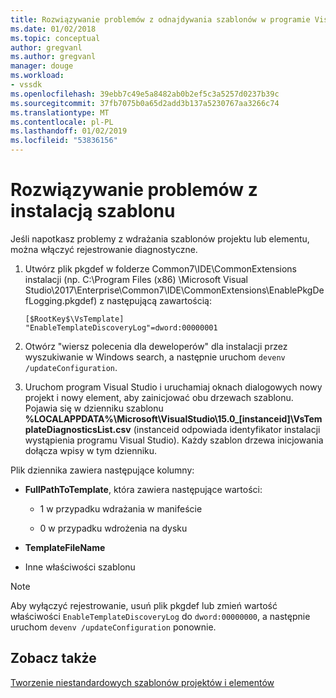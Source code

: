 ```yaml
---
title: Rozwiązywanie problemów z odnajdywania szablonów w programie Visual Studio | Dokumentacja firmy Microsoft
ms.date: 01/02/2018
ms.topic: conceptual
author: gregvanl
ms.author: gregvanl
manager: douge
ms.workload:
- vssdk
ms.openlocfilehash: 39ebb7c49e5a8482ab0b2ef5c3a5257d0237b39c
ms.sourcegitcommit: 37fb7075b0a65d2add3b137a5230767aa3266c74
ms.translationtype: MT
ms.contentlocale: pl-PL
ms.lasthandoff: 01/02/2019
ms.locfileid: "53836156"
---
```

# <a name="troubleshooting-template-installation"></a>Rozwiązywanie problemów z instalacją szablonu

Jeśli napotkasz problemy z wdrażania szablonów projektu lub elementu, można włączyć rejestrowanie diagnostyczne.

1. Utwórz plik pkgdef w folderze Common7\IDE\CommonExtensions instalacji (np. C:\Program Files (x86) \Microsoft Visual Studio\2017\Enterprise\Common7\IDE\CommonExtensions\EnablePkgDefLogging.pkgdef) z następującą zawartością:

    ```
    [$RootKey$\VsTemplate]
    "EnableTemplateDiscoveryLog"=dword:00000001
    ```

1. Otwórz "wiersz polecenia dla deweloperów" dla instalacji przez wyszukiwanie w Windows search, a następnie uruchom `devenv /updateConfiguration`.

1. Uruchom program Visual Studio i uruchamiaj oknach dialogowych nowy projekt i nowy element, aby zainicjować obu drzewach szablonu. Pojawia się w dzienniku szablonu **%LOCALAPPDATA%\Microsoft\VisualStudio\15.0_[instanceid]\VsTemplateDiagnosticsList.csv** (instanceid odpowiada identyfikator instalacji wystąpienia programu Visual Studio). Każdy szablon drzewa inicjowania dołącza wpisy w tym dzienniku.

Plik dziennika zawiera następujące kolumny:

- **FullPathToTemplate**, która zawiera następujące wartości:

    - 1 w przypadku wdrażania w manifeście

    - 0 w przypadku wdrożenia na dysku

- **TemplateFileName**

- Inne właściwości szablonu

> [!NOTE]
> Aby wyłączyć rejestrowanie, usuń plik pkgdef lub zmień wartość właściwości `EnableTemplateDiscoveryLog` do `dword:00000000`, a następnie uruchom `devenv /updateConfiguration` ponownie.

## <a name="see-also"></a>Zobacz także

[Tworzenie niestandardowych szablonów projektów i elementów](creating-custom-project-and-item-templates.md)